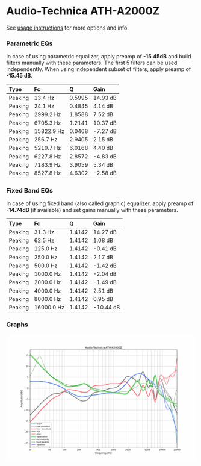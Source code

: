 # Audio-Technica ATH-A2000Z
See [usage instructions](https://github.com/jaakkopasanen/AutoEq#usage) for more options and info.

### Parametric EQs
In case of using parametric equalizer, apply preamp of **-15.45dB** and build filters manually
with these parameters. The first 5 filters can be used independently.
When using independent subset of filters, apply preamp of **-15.45 dB**.

| Type    | Fc         |      Q | Gain     |
|:--------|:-----------|:-------|:---------|
| Peaking | 13.4 Hz    | 0.5995 | 14.93 dB |
| Peaking | 24.1 Hz    | 0.4845 | 4.14 dB  |
| Peaking | 2999.2 Hz  | 1.8588 | 7.52 dB  |
| Peaking | 6705.3 Hz  | 1.2141 | 10.37 dB |
| Peaking | 15822.9 Hz | 0.0468 | -7.27 dB |
| Peaking | 256.7 Hz   | 2.9405 | 2.15 dB  |
| Peaking | 5219.7 Hz  | 6.0168 | 4.40 dB  |
| Peaking | 6227.8 Hz  | 2.8572 | -4.83 dB |
| Peaking | 7183.9 Hz  | 3.9059 | 5.34 dB  |
| Peaking | 8527.8 Hz  | 4.6302 | -2.58 dB |

### Fixed Band EQs
In case of using fixed band (also called graphic) equalizer, apply preamp of **-14.74dB**
(if available) and set gains manually with these parameters.

| Type    | Fc         |      Q | Gain      |
|:--------|:-----------|:-------|:----------|
| Peaking | 31.3 Hz    | 1.4142 | 14.27 dB  |
| Peaking | 62.5 Hz    | 1.4142 | 1.08 dB   |
| Peaking | 125.0 Hz   | 1.4142 | -0.41 dB  |
| Peaking | 250.0 Hz   | 1.4142 | 2.17 dB   |
| Peaking | 500.0 Hz   | 1.4142 | -1.42 dB  |
| Peaking | 1000.0 Hz  | 1.4142 | -2.04 dB  |
| Peaking | 2000.0 Hz  | 1.4142 | -1.49 dB  |
| Peaking | 4000.0 Hz  | 1.4142 | 2.51 dB   |
| Peaking | 8000.0 Hz  | 1.4142 | 0.95 dB   |
| Peaking | 16000.0 Hz | 1.4142 | -10.44 dB |

### Graphs
![](./Audio-Technica%20ATH-A2000Z.png)